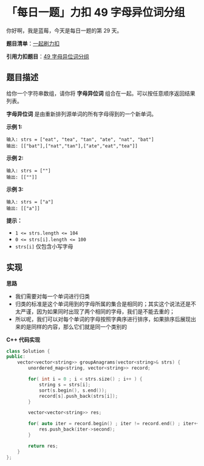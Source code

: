 # 「每日一题」力扣 49 字母异位词分组

你好啊，我是蓝莓，今天是每日一题的第 29 天。

**题目清单**：[一起刷力扣](https://blueberry-universe.cn/lc/index.html)

**引用力扣题目**：[49 字母异位词分组](https://leetcode.cn/problems/group-anagrams/description/)





## 题目描述

给你一个字符串数组，请你将 **字母异位词** 组合在一起。可以按任意顺序返回结果列表。

**字母异位词** 是由重新排列源单词的所有字母得到的一个新单词。

 

**示例 1:**

```
输入: strs = ["eat", "tea", "tan", "ate", "nat", "bat"]
输出: [["bat"],["nat","tan"],["ate","eat","tea"]]
```

**示例 2:**

```
输入: strs = [""]
输出: [[""]]
```

**示例 3:**

```
输入: strs = ["a"]
输出: [["a"]]
```

 

**提示：**

- `1 <= strs.length <= 104`
- `0 <= strs[i].length <= 100`
- `strs[i]` 仅包含小写字母





## 实现

**思路**

- 我们需要对每一个单词进行归类
- 归类的标准是这个单词用到的字母所属的集合是相同的；其实这个说法还是不太严谨，因为如果同时出现了两个相同的字母，我们是不能去重的；
- 所以呢，我们可以对每个单词的字母按照字典序进行排序，如果排序后展现出来的是同样的内容，那么它们就是同一个类别的





**C++ 代码实现**

```c++
class Solution {
public:
    vector<vector<string>> groupAnagrams(vector<string>& strs) {
        unordered_map<string, vector<string>> record;

        for( int i = 0 ; i < strs.size() ; i++ ) {
            string s = strs[i];
            sort(s.begin(), s.end());
            record[s].push_back(strs[i]);
        }

        vector<vector<string>> res;

        for( auto iter = record.begin() ; iter != record.end() ; iter++ ) {
            res.push_back(iter->second);
        }

        return res;
    }
};
```

